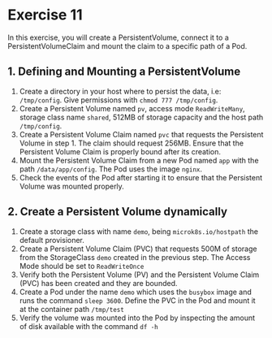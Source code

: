 # Exercise 11

In this exercise, you will create a PersistentVolume, connect it to a PersistentVolumeClaim and mount the claim to a specific path of a Pod.

## 1. Defining and Mounting a PersistentVolume

1. Create a directory in your host where to persist the data, i.e: `/tmp/config`. Give permissions with `chmod 777 /tmp/config`.
2. Create a Persistent Volume named `pv`, access mode `ReadWriteMany`, storage class name `shared`, 512MB of storage capacity and the host path `/tmp/config`.
3. Create a Persistent Volume Claim named `pvc` that requests the Persistent Volume in step 1. The claim should request 256MB. Ensure that the Persistent Volume Claim is properly bound after its creation.
4. Mount the Persistent Volume Claim from a new Pod named `app` with the path `/data/app/config`. The Pod uses the image `nginx`.
5. Check the events of the Pod after starting it to ensure that the Persistent Volume was mounted properly.

## 2. Create a Persistent Volume dynamically

1. Create a storage class with name `demo`, being `microk8s.io/hostpath` the default provisioner.
2. Create a Persistent Volume Claim (PVC) that requests 500M of storage from the StorageClass `demo` created in the previous step. The Access Mode should be set to `ReadWriteOnce`
3. Verify both the Persistent Volume (PV) and the Persistent Volume Claim (PVC) has been created and they are bounded.
4. Create a Pod under the name `demo` which uses the `busybox` image and runs the command `sleep 3600`. Define the PVC in the Pod and mount it at the container path `/tmp/test`
5. Verify the volume was mounted into the Pod by inspecting the amount of disk available with the command `df -h`
